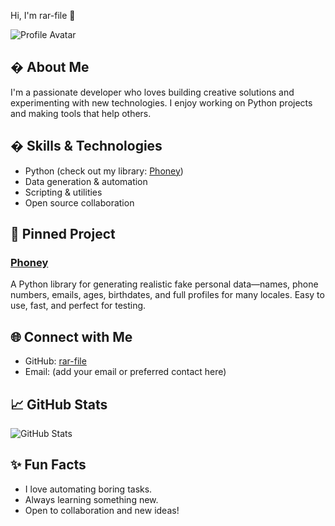 
Hi, I'm rar-file 👋

![Profile Avatar](https://avatars.githubusercontent.com/u/112033646?v=4)

## � About Me
I'm a passionate developer who loves building creative solutions and experimenting with new technologies. I enjoy working on Python projects and making tools that help others.

## �️ Skills & Technologies
- Python (check out my library: [Phoney](https://github.com/rar-file/phoney))
- Data generation & automation
- Scripting & utilities
- Open source collaboration

## 📌 Pinned Project
### [Phoney](https://github.com/rar-file/phoney)
A Python library for generating realistic fake personal data—names, phone numbers, emails, ages, birthdates, and full profiles for many locales. Easy to use, fast, and perfect for testing.

## 🌐 Connect with Me
- GitHub: [rar-file](https://github.com/rar-file)
- Email: (add your email or preferred contact here)

## 📈 GitHub Stats
![GitHub Stats](https://github-readme-stats.vercel.app/api?username=rar-file&show_icons=true&theme=dark)

## ✨ Fun Facts
- I love automating boring tasks.
- Always learning something new.
- Open to collaboration and new ideas!
